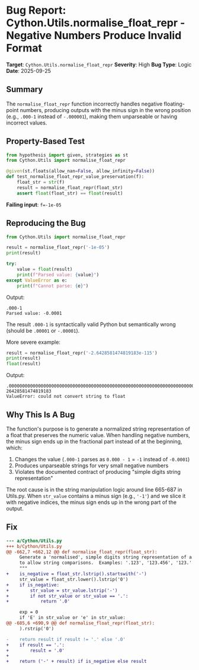 # Bug Report: Cython.Utils.normalise_float_repr - Negative Numbers Produce Invalid Format

**Target**: `Cython.Utils.normalise_float_repr`
**Severity**: High
**Bug Type**: Logic
**Date**: 2025-09-25

## Summary

The `normalise_float_repr` function incorrectly handles negative floating-point numbers, producing outputs with the minus sign in the wrong position (e.g., `.000-1` instead of `-.000001`), making them unparseable or having incorrect values.

## Property-Based Test

```python
from hypothesis import given, strategies as st
from Cython.Utils import normalise_float_repr

@given(st.floats(allow_nan=False, allow_infinity=False))
def test_normalise_float_repr_value_preservation(f):
    float_str = str(f)
    result = normalise_float_repr(float_str)
    assert float(float_str) == float(result)
```

**Failing input**: `f=-1e-05`

## Reproducing the Bug

```python
from Cython.Utils import normalise_float_repr

result = normalise_float_repr('-1e-05')
print(result)

try:
    value = float(result)
    print(f"Parsed value: {value}")
except ValueError as e:
    print(f"Cannot parse: {e}")
```

Output:
```
.000-1
Parsed value: -0.0001
```

The result `.000-1` is syntactically valid Python but semantically wrong (should be `.00001` or `-.00001`).

More severe example:
```python
result = normalise_float_repr('-2.6428581474819183e-115')
print(result)
float(result)
```

Output:
```
.00000000000000000000000000000000000000000000000000000000000000000000000000000000000000000000000000000000000000000-26428581474819183
ValueError: could not convert string to float
```

## Why This Is A Bug

The function's purpose is to generate a normalized string representation of a float that preserves the numeric value. When handling negative numbers, the minus sign ends up in the fractional part instead of at the beginning, which:

1. Changes the value (`.000-1` parses as `0.000 - 1` = `-1` instead of `-0.0001`)
2. Produces unparseable strings for very small negative numbers
3. Violates the documented contract of producing "simple digits string representation"

The root cause is in the string manipulation logic around line 665-687 in Utils.py. When `str_value` contains a minus sign (e.g., `'-1'`) and we slice it with negative indices, the minus sign ends up in the wrong part of the output.

## Fix

```diff
--- a/Cython/Utils.py
+++ b/Cython/Utils.py
@@ -662,7 +662,12 @@ def normalise_float_repr(float_str):
     Generate a 'normalised', simple digits string representation of a float value
     to allow string comparisons.  Examples: '.123', '123.456', '123.'
     """
+    is_negative = float_str.lstrip().startswith('-')
     str_value = float_str.lower().lstrip('0')
+    if is_negative:
+        str_value = str_value.lstrip('-')
+        if not str_value or str_value == '.':
+            return '.0'

     exp = 0
     if 'E' in str_value or 'e' in str_value:
@@ -685,6 +690,9 @@ def normalise_float_repr(float_str):
     ).rstrip('0')

-    return result if result != '.' else '.0'
+    if result == '.':
+        result = '.0'
+
+    return ('-' + result) if is_negative else result
```